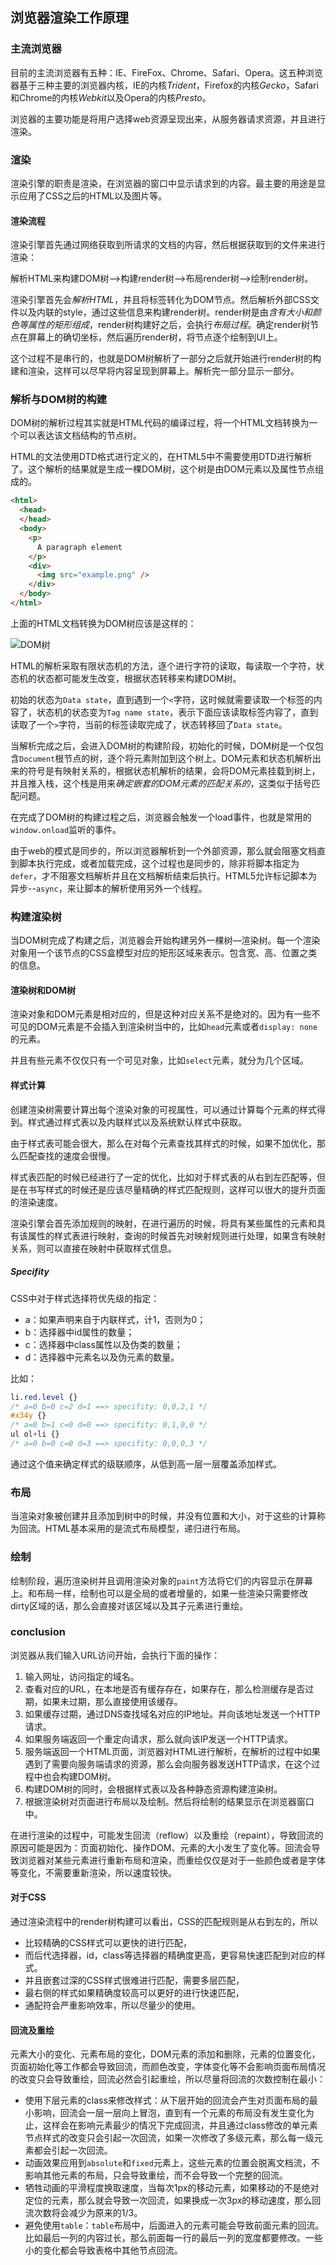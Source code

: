 ## 浏览器渲染工作原理

### 主流浏览器

目前的主流浏览器有五种：IE、FireFox、Chrome、Safari、Opera。这五种浏览器基于三种主要的浏览器内核，IE的内核*Trident*，Firefox的内核*Gecko*，Safari和Chrome的内核*Webkit*以及Opera的内核*Presto*。

浏览器的主要功能是将用户选择web资源呈现出来，从服务器请求资源，并且进行渲染。

### 渲染

渲染引擎的职责是渲染，在浏览器的窗口中显示请求到的内容。最主要的用途是显示应用了CSS之后的HTML以及图片等。

#### 渲染流程

渲染引擎首先通过网络获取到所请求的文档的内容，然后根据获取到的文件来进行渲染：

解析HTML来构建DOM树—>构建render树—>布局render树—>绘制render树。

渲染引擎首先会*解析HTML*，并且将标签转化为DOM节点。然后解析外部CSS文件以及内联的style，通过这些信息来构建render树。render树是由*含有大小和颜色等属性的矩形组成*，render树构建好之后，会执行*布局过程*。确定render树节点在屏幕上的确切坐标，然后遍历render树，将节点逐个绘制到UI上。

这个过程不是串行的，也就是DOM树解析了一部分之后就开始进行render树的构建和渲染，这样可以尽早将内容呈现到屏幕上。解析完一部分显示一部分。

### 解析与DOM树的构建

DOM树的解析过程其实就是HTML代码的编译过程，将一个HTML文档转换为一个可以表达该文档结构的节点树。

HTML的文法使用DTD格式进行定义的，在HTML5中不需要使用DTD进行解析了。这个解析的结果就是生成一棵DOM树，这个树是由DOM元素以及属性节点组成的。

```html
<html>
  <head>
  </head>
  <body>
    <p>
      A paragraph element
    </p>
    <div>
      <img src="example.png" />
    </div>
  </body>
</html>
```

上面的HTML文档转换为DOM树应该是这样的：

![DOM树](./resources/DomTree.png)

HTML的解析采取有限状态机的方法，逐个进行字符的读取，每读取一个字符，状态机的状态都可能发生改变，根据状态转移来构建DOM树。

初始的状态为`Data state`，直到遇到一个`<`字符，这时候就需要读取一个标签的内容了，状态机的状态变为`Tag name state`，表示下面应该读取标签内容了，直到读取了一个`>`字符，当前的标签读取完成了，状态转移回了`Data state`。

当解析完成之后，会进入DOM树的构建阶段，初始化的时候，DOM树是一个仅包含`Document`根节点的树，逐个将元素附加到这个树上。DOM元素和状态机解析出来的符号是有映射关系的，根据状态机解析的结果，会将DOM元素挂载到树上，并且推入栈，这个栈是用来*确定嵌套的DOM元素的匹配关系的*，这类似于括号匹配问题。

在完成了DOM树的构建过程之后，浏览器会触发一个load事件，也就是常用的`window.onload`监听的事件。

由于web的模式是同步的，所以浏览器解析到一个外部资源，那么就会阻塞文档直到脚本执行完成，或者加载完成，这个过程也是同步的，除非将脚本指定为`defer`，才不阻塞文档解析并且在文档解析结束后执行。HTML5允许标记脚本为异步--`async`，来让脚本的解析使用另外一个线程。

### 构建渲染树

当DOM树完成了构建之后，浏览器会开始构建另外一棵树—渲染树。每一个渲染对象用一个该节点的CSS盒模型对应的矩形区域来表示。包含宽、高、位置之类的信息。

#### 渲染树和DOM树

渲染对象和DOM元素是相对应的，但是这种对应关系不是绝对的。因为有一些不可见的DOM元素是不会插入到渲染树当中的，比如`head`元素或者`display: none`的元素。

并且有些元素不仅仅只有一个可见对象，比如`select`元素，就分为几个区域。

#### 样式计算

创建渲染树需要计算出每个渲染对象的可视属性，可以通过计算每个元素的样式得到。样式通过样式表以及内联样式以及系统默认样式中获取。

由于样式表可能会很大，那么在对每个元素查找其样式的时候，如果不加优化，那么匹配查找的速度会很慢。

样式表匹配的时候已经进行了一定的优化，比如对于样式表的从右到左匹配等，但是在书写样式的时候还是应该尽量精确的样式匹配规则，这样可以很大的提升页面的渲染速度。

渲染引擎会首先添加规则的映射，在进行遍历的时候，将具有某些属性的元素和具有该属性的样式表进行映射，查询的时候首先对映射规则进行处理，如果含有映射关系，则可以直接在映射中获取样式信息。

##### Specifity

CSS中对于样式选择符优先级的指定：

* a：如果声明来自于内联样式，计1，否则为0；
* b：选择器中id属性的数量；
* c：选择器中class属性以及伪类的数量；
* d：选择器中元素名以及伪元素的数量。

比如：

```Css
li.red.level {}
/* a=0 b=0 c=2 d=1 ==> specifity: 0,0,2,1 */
#x34y {}
/* a=0 b=1 c=0 d=0 ==> specifity: 0,1,0,0 */
ul ol+li {}
/* a=0 b=0 c=0 d=3 ==> specifity: 0,0,0,3 */
```

通过这个值来确定样式的级联顺序，从低到高一层一层覆盖添加样式。

### 布局

当渲染对象被创建并且添加到树中的时候，并没有位置和大小，对于这些的计算称为回流。HTML基本采用的是流式布局模型，递归进行布局。

### 绘制

绘制阶段，遍历渲染树并且调用渲染对象的`paint`方法将它们的内容显示在屏幕上。和布局一样，绘制也可以是全局的或者增量的，如果一些渲染只需要修改dirty区域的话，那么会直接对该区域以及其子元素进行重绘。

### conclusion

浏览器从我们输入URL访问开始，会执行下面的操作：

1. 输入网址，访问指定的域名。
2. 查看对应的URL，在本地是否有缓存存在，如果存在，那么检测缓存是否过期，如果未过期，那么直接使用该缓存。
3. 如果缓存过期，通过DNS查找域名对应的IP地址。并向该地址发送一个HTTP请求。
4. 如果服务端返回一个重定向请求，那么就向该IP发送一个HTTP请求。
5. 服务端返回一个HTML页面，浏览器对HTML进行解析，在解析的过程中如果遇到了需要向服务端请求的资源，那么会向服务器发送HTTP请求，在这个过程中也会构建DOM树。
6. 构建DOM树的同时，会根据样式表以及各种静态资源构建渲染树。
7. 根据渲染树对页面进行布局以及绘制。然后将绘制的结果显示在浏览器窗口中。

在进行渲染的过程中，可能发生回流（reflow）以及重绘（repaint），导致回流的原因可能是因为：页面初始化、操作DOM、元素的大小发生了变化等。回流会导致浏览器对某些元素进行重新布局和渲染，而重绘仅仅是对于一些颜色或者是字体等变化，不需要重新渲染，所以速度较快。

#### 对于CSS

通过渲染流程中的render树构建可以看出，CSS的匹配规则是从右到左的，所以

* 比较精确的CSS样式可以更快的进行匹配，
* 而后代选择器，id，class等选择器的精确度更高，更容易快速匹配到对应的样式。
* 并且嵌套过深的CSS样式很难进行匹配，需要多层匹配，
* 最右侧的样式如果精确度较高可以更好的进行快速匹配，
* 通配符会严重影响效率，所以尽量少的使用。

#### 回流及重绘

元素大小的变化、元素布局的变化，DOM元素的添加和删除，元素的位置变化，页面初始化等工作都会导致回流，而颜色改变，字体变化等不会影响页面布局情况的改变只会导致重绘，回流必然会引起重绘，所以尽量将回流的次数控制在最小：

* 使用下层元素的class来修改样式：从下层开始的回流会产生对页面布局的最小影响，回流会一层一层向上冒泡，直到有一个元素的布局没有发生变化为止，这样会在影响元素最少的情况下完成回流，并且通过class修改的单元素节点样式的改变只会引起一次回流，如果一次修改了多级元素，那么每一级元素都会引起一次回流。
* 动画效果应用到`absolute`和`fixed`元素上，这些元素的位置会脱离文档流，不影响其他元素的布局，只会导致重绘，而不会导致一个完整的回流。
* 牺牲动画的平滑程度换取速度，当每次1px的移动元素，如果移动的不是绝对定位的元素，那么就会导致一次回流，如果换成一次3px的移动速度，那么回流次数将会减少为原来的1/3。
* 避免使用`table`：`table`布局中，后面进入的元素可能会导致前面元素的回流。比如最后一列的内容过长，那么前面每一行的最后一列的宽度都要修改。一些小的变化都会导致表格中其他节点回流。
